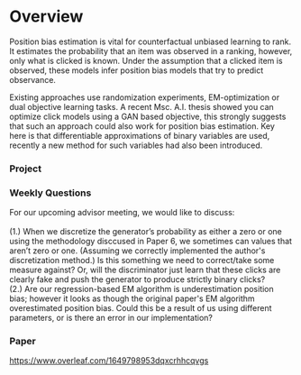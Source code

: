 # Overview #

Position bias estimation is vital for counterfactual unbiased 
learning to rank. It estimates the probability that an item was observed in 
a ranking, however, only what is clicked is known. Under the assumption 
that a clicked item is observed, these models infer position bias models that 
try to predict observance.

Existing approaches use randomization experiments, EM-optimization or dual objective learning tasks. 
A recent Msc. A.I. thesis showed you can optimize click models using a GAN based objective, 
this strongly suggests that such an approach could also work for position bias estimation. 
Key here is that differentiable approximations of binary variables are used, 
recently a new method for such variables had also been introduced.


### Project

### Weekly Questions
For our upcoming advisor meeting, we would like to discuss: <br> 
<br> 
      (1.) When we discretize the generator’s probability as either a zero or one using the methodology disccused in 
      Paper 6, we sometimes can values that aren’t zero or one. (Assuming we correctly implemented the author's 
      discretization method.) Is this something we need to correct/take some measure against? Or, will the 
      discriminator just learn that these clicks are clearly fake and push the generator to produce strictly binary clicks?
<br> 
      (2.) Are our regression-based EM algorithm is underestimation position bias; however it looks as though the original
      paper's EM algorithm overestimated position bias. Could this be a result of us using different parameters, or 
      is there an error in our implementation?

### Paper

https://www.overleaf.com/1649798953dqxcrhhcqvgs
